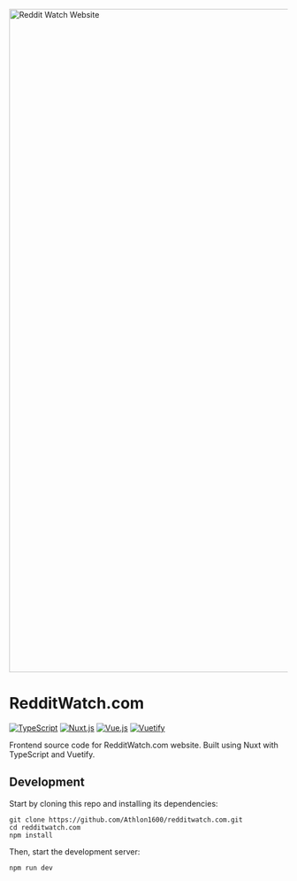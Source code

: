 <a href="https://redditwatch.com"><img width="1200" alt="Reddit Watch Website" src="https://i.imgur.com/XrM7BsZ.png"></a>

# RedditWatch.com

[![TypeScript](https://img.shields.io/badge/TypeScript-4.9-blue.svg?style=flat-square)](https://www.typescriptlang.org/)
[![Nuxt.js](https://img.shields.io/badge/Nuxt.js-3.15.0-brightgreen.svg?style=flat-square)](https://nuxt.com/)
[![Vue.js](https://img.shields.io/badge/Vue.js-3.x-brightgreen.svg?style=flat-square)](https://vuejs.org/)
[![Vuetify](https://img.shields.io/badge/Vuetify-3.x-blueviolet.svg?style=flat-square)](https://vuetifyjs.com/)

Frontend source code for RedditWatch.com website.
Built using Nuxt with TypeScript and Vuetify.

## Development

Start by cloning this repo and installing its dependencies:

```shell
git clone https://github.com/Athlon1600/redditwatch.com.git
cd redditwatch.com
npm install
```

Then, start the development server:

```shell
npm run dev
```
